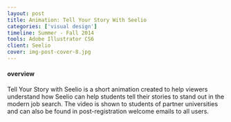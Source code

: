 ```yaml
---
layout: post
title: Animation: Tell Your Story With Seelio
categories: ['visual design']
timeline: Summer - Fall 2014
tools: Adobe Illustrator CS6
client: Seelio
cover: img-post-cover-8.jpg
---
```


<h4 class="heading heading--regular heading--emphasize">overview</h4>
<p>
	Tell Your Story with Seelio is a short animation created to help viewers understand how Seelio can help students tell their stories to stand out in the modern job search. The video is shown to students of partner universities and can also be found in post-registration welcome emails to all users.
</p>
